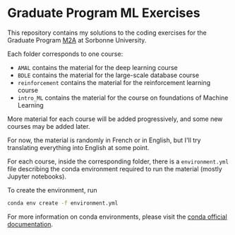 # Graduate Program ML Exercises

This repository contains my solutions to the coding exercises for the Graduate Program [M2A](https://m2a.lip6.fr/) at Sorbonne University.

Each folder corresponds to one course:
+ `AMAL` contains the material for the deep learning course
+ `BDLE` contains the material for the large-scale database course
+ `reinforcement` contains the material for the reinforcement learning course
+ `intro_ML` contains the material for the course on foundations of Machine Learning

More material for each course will be added progressively, and some new courses may be added later.

For now, the material is randomly in French or in English, but I'll try translating everything into English at some point.

For each course, inside the corresponding folder, there is a `environment.yml` file describing the conda environment required to run the material (mostly Jupyter notebooks).

To create the environment, run 

``` bash
conda env create -f environment.yml
```

For more information on conda environments, please visit the [conda official documentation](https://docs.conda.io/projects/conda/en/latest/user-guide/tasks/manage-environments.html).